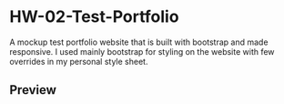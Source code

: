 # HW-02-Test-Portfolio

A mockup test portfolio website that is built with bootstrap and made responsive. I used mainly bootstrap for styling on the website with few overrides in my personal style sheet.

## Preview
